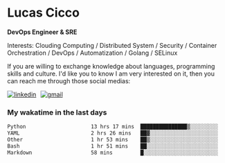 # Lucas Cicco

**DevOps Engineer & SRE**

Interests: Clouding Computing / Distributed System / Security / Container Orchestration / DevOps / Automatization / Golang / SELinux

If you are willing to exchange knowledge about languages, programming skills and culture. I'd like you to know I am very interested on it, then you can reach me through those social medias:

<div style="display: flex; align-items: center; gap: 10px;">
  <a href="https://www.linkedin.com/in/lucas-vitor-de-cicco" target="_blank">
    <img
      src="https://img.shields.io/badge/-LinkedIn-%230077B5?style=for-the-badge&logo=linkedin&logoColor=white"
      alt="linkedin"
      target="_blank" 
    />
  </a>
  <a href="mailto:lucasvitorx1@gmail.com">
      <img
        src="https://img.shields.io/badge/-Gmail-%23333?style=for-the-badge&logo=gmail&logoColor=white"
        alt="gmail"
        target="_blank"
      />
  </a>
</div>

### My wakatime in the last days

<!--START_SECTION:waka-->

```txt
Python                     13 hrs 17 mins  ███████████████▒░░░░░░░░░   61.22 %
YAML                       2 hrs 26 mins   ██▓░░░░░░░░░░░░░░░░░░░░░░   11.21 %
Other                      1 hr 53 mins    ██▒░░░░░░░░░░░░░░░░░░░░░░   08.71 %
Bash                       1 hr 51 mins    ██░░░░░░░░░░░░░░░░░░░░░░░   08.56 %
Markdown                   58 mins         █░░░░░░░░░░░░░░░░░░░░░░░░   04.51 %
```

<!--END_SECTION:waka-->
